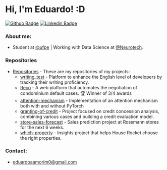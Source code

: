 # Hi, I'm Eduardo! :D

[![Github Badge](https://img.shields.io/badge/-Github-000?style=flat-square&logo=Github&logoColor=white&link=https://github.com/Edu-p)](https://github.com/Edu-p)
[![Linkedin Badge](https://img.shields.io/badge/-LinkedIn-blue?style=flat-square&logo=Linkedin&logoColor=white)](https://www.linkedin.com/in/eduardo-amorim-5b332a1a4/)

### About me:
- Student at [@ufpe](http://www.ufpe.br) | Working with Data Science at [@Neurotech](https://www.neurotech.com.br).

### Repositories
- [Repositories](https://github.com/Edu-p) - These are my repositories of my projects:
    - [writing_test](https://github.com/Edu-p/writing-test) - Platform to enhance the English level of developers by tracking their writing proficiency.
    - [Reco](https://github.com/Edu-p/Reco) - A web platform that automates the negotiation of condominium default cases. 🏆 Winner of 3/4 awards
    - [attention-mechanism](https://github.com/Edu-p/attention-mechanism) - Implementation of an attention mechanism both with and without PyTorch
    - [granting-of-credit](https://github.com/Edu-p/granting-of-credit) - Project focused on credit concession analysis, combining various cases and building a credit evaluation model.
    - [store-sales-forecast](https://github.com/Edu-p/store-sales-forecast) - Sales prediction project at Rossmann stores for the next 6 weeks.
    - [which-property](https://github.com/Edu-p/WhichProperty) - Insights project that helps House Rocket choose the right properties.
    

### Contact:
- eduardoaamorim0@gmail.com
